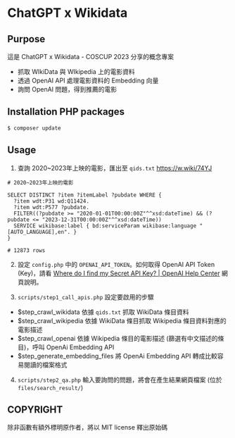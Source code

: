 # ChatGPT x Wikidata

## Purpose

這是 ChatGPT x Wikidata - COSCUP 2023 分享的概念專案

* 抓取 WIkiData 與 WIkipedia 上的電影資料
* 透過 OpenAI API 處理電影資料的 Embedding 向量
* 詢問 OpenAI 問題，得到推薦的電影

## Installation PHP packages

```bash
$ composer update
```

## Usage

1. 查詢 2020~2023年上映的電影，匯出至 `qids.txt`
https://w.wiki/74YJ

```sparql
# 2020~2023年上映的電影

SELECT DISTINCT ?item ?itemLabel ?pubdate WHERE {
  ?item wdt:P31 wd:Q11424.
  ?item wdt:P577 ?pubdate.
  FILTER((?pubdate >= "2020-01-01T00:00:00Z"^^xsd:dateTime) && (?pubdate <= "2023-12-31T00:00:00Z"^^xsd:dateTime))
  SERVICE wikibase:label { bd:serviceParam wikibase:language "[AUTO_LANGUAGE],en". }
}

# 12873 rows
```

2. 設定 `config.php` 中的 `OPENAI_API_TOKEN`。如何取得 OpenAI API Token (Key)，請看 [Where do I find my Secret API Key? \| OpenAI Help Center](https://help.openai.com/en/articles/4936850-where-do-i-find-my-secret-api-key) 網頁說明。

3. `scripts/step1_call_apis.php` 設定要啟用的步驟

* $step_crawl_wikidata 依據  `qids.txt` 抓取 WikiData 條目資料
* $step_crawl_wikipedia 依據 WikiData 條目抓取 Wikipedia 條目資料對應的電影描述
* $step_crawl_openai 依據 Wikipedia 條目的電影描述 (篩選有中文描述的條目)，呼叫 OpenAi Embedding API
* $step_generate_embedding_files 將 OpenAi Embedding API 轉成比較容易閱讀的檔案格式

4. `scripts/step2_qa.php` 輸入要詢問的問題，將會在產生結果網頁檔案 (位於 `files/search_result/`)

## COPYRIGHT

除非函數有額外標明原作者，將以 MIT license 釋出原始碼